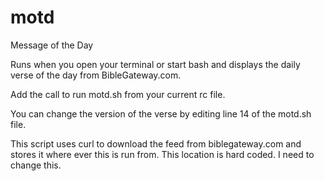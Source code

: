 motd
====

Message of the Day

Runs when you open your terminal or start bash and displays the daily verse of
the day from BibleGateway.com.

Add the call to run motd.sh from your current rc file.

You can change the version of the verse by editing line 14 of the motd.sh
file.

This script uses curl to download the feed from biblegateway.com and stores it
where ever this is run from. This location is hard coded. I need to change
this.
